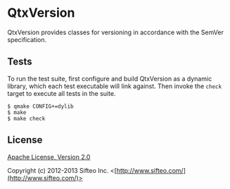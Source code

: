 # QtxVersion

QtxVersion provides classes for versioning in accordance with the SemVer
specification.

## Tests

To run the test suite, first configure and build QtxVersion as a dynamic
library, which each test executable will link against.  Then invoke the `check`
target to execute all tests in the suite.

    $ qmake CONFIG+=dylib
    $ make
    $ make check

## License

[Apache License, Version 2.0](http://opensource.org/licenses/Apache-2.0)

Copyright (c) 2012-2013 Sifteo Inc. <[http://www.sifteo.com/](http://www.sifteo.com/)>
